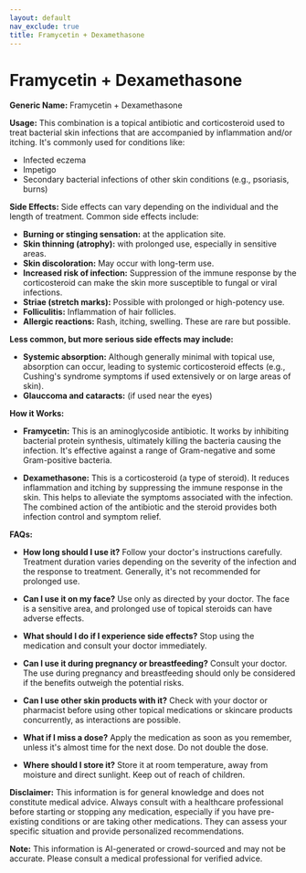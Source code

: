 ```yaml
---
layout: default
nav_exclude: true
title: Framycetin + Dexamethasone
---
```


# Framycetin + Dexamethasone

**Generic Name:** Framycetin + Dexamethasone

**Usage:** This combination is a topical antibiotic and corticosteroid used to treat bacterial skin infections that are accompanied by inflammation and/or itching. It's commonly used for conditions like:

* Infected eczema
* Impetigo
* Secondary bacterial infections of other skin conditions (e.g., psoriasis, burns)


**Side Effects:**  Side effects can vary depending on the individual and the length of treatment. Common side effects include:

* **Burning or stinging sensation:** at the application site.
* **Skin thinning (atrophy):** with prolonged use, especially in sensitive areas.
* **Skin discoloration:**  May occur with long-term use.
* **Increased risk of infection:**  Suppression of the immune response by the corticosteroid can make the skin more susceptible to fungal or viral infections.
* **Striae (stretch marks):**  Possible with prolonged or high-potency use.
* **Folliculitis:**  Inflammation of hair follicles.
* **Allergic reactions:**  Rash, itching, swelling.  These are rare but possible.

**Less common, but more serious side effects may include:**

* **Systemic absorption:**  Although generally minimal with topical use, absorption can occur, leading to systemic corticosteroid effects (e.g., Cushing's syndrome symptoms if used extensively or on large areas of skin).
* **Glauccoma and cataracts:**  (if used near the eyes)


**How it Works:**

* **Framycetin:** This is an aminoglycoside antibiotic. It works by inhibiting bacterial protein synthesis, ultimately killing the bacteria causing the infection.  It's effective against a range of Gram-negative and some Gram-positive bacteria.

* **Dexamethasone:** This is a corticosteroid (a type of steroid). It reduces inflammation and itching by suppressing the immune response in the skin. This helps to alleviate the symptoms associated with the infection.  The combined action of the antibiotic and the steroid provides both infection control and symptom relief.


**FAQs:**

* **How long should I use it?**  Follow your doctor's instructions carefully.  Treatment duration varies depending on the severity of the infection and the response to treatment.  Generally, it's not recommended for prolonged use.

* **Can I use it on my face?**  Use only as directed by your doctor.  The face is a sensitive area, and prolonged use of topical steroids can have adverse effects.

* **What should I do if I experience side effects?**  Stop using the medication and consult your doctor immediately.

* **Can I use it during pregnancy or breastfeeding?**  Consult your doctor. The use during pregnancy and breastfeeding should only be considered if the benefits outweigh the potential risks.

* **Can I use other skin products with it?** Check with your doctor or pharmacist before using other topical medications or skincare products concurrently, as interactions are possible.

* **What if I miss a dose?** Apply the medication as soon as you remember, unless it's almost time for the next dose. Do not double the dose.

* **Where should I store it?**  Store it at room temperature, away from moisture and direct sunlight. Keep out of reach of children.


**Disclaimer:** This information is for general knowledge and does not constitute medical advice.  Always consult with a healthcare professional before starting or stopping any medication, especially if you have pre-existing conditions or are taking other medications. They can assess your specific situation and provide personalized recommendations.


**Note:** This information is AI-generated or crowd-sourced and may not be accurate. Please consult a medical professional for verified advice.